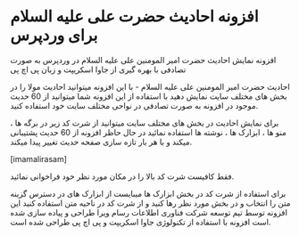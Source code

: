 # افزونه احادیث حضرت علی علیه السلام برای وردپرس

افزونه نمایش احادیث حضرت امیر المومنین علی علیه السلام در وردپرس به صورت تصادفی با بهره گیری از جاوا اسکریپت و زبان پی اچ پی

احادیث حضرت امیر المومنین علی علیه السلام - با این افزونه میتوانید احادیث مولا را در بخش های مختلف سایت نمایش دهید با استفاده از این افزونه شما میتوانید از 60 حدیث موجود در افزونه به صورت تصادفی در نواحی مختلف سایت خود استفاده کنید.

برای نمایش احادیث در بخش های مختلف سایت میتوانید از شرت کد زیر در برگه ها ، منو ها ، ابزارک ها ، نوشته ها استفاده نمائید در حال حاظر افزونه از 60 حدیث پشتیبانی میکند و با هر بار تازه سازی صفحه حدیث تغییر پیدا میکند.

[imamalirasam]

فقط کافیست شرت کد بالا را در مکان مورد نظر خود فراخوانی نمائید.

برای استفاده از شرت کد در بخش ابزارک ها میبایست از ابزارک های در دسترس گزینه متن را انتخاب و در بخش مورد نظر رها کنید و از شرت کد در ناحیه متن استفاده کنید
این افزونه توسط تیم توسعه شرکت فناوری اطلاعات رسام ویرا طراحی و پیاده سازی شده است افزونه با استفاده از تکنولوژی جاوا اسکریپت و پی اچ پی طراحی شده است.

